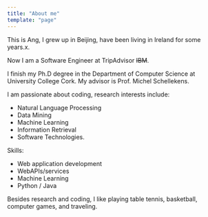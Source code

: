 ```yaml
---
title: "About me"
template: "page"
---
```


This is Ang, I grew up in Beijing, have been living in Ireland for some years.x.

Now I am a Software Engineer at TripAdvisor ~~IBM~~.

I finish my Ph.D degree in the Department of Computer Science at University College Cork. My advisor is Prof. Michel Schellekens.

I am passionate about coding, research interests include:

+ Natural Language Processing
+ Data Mining
+ Machine Learning
+ Information Retrieval
+ Software Technologies.

Skills:
+ Web application development
+ WebAPIs/services
+ Machine Learning
+ Python / Java

Besides research and coding, I like playing table tennis, basketball, computer games, and traveling.